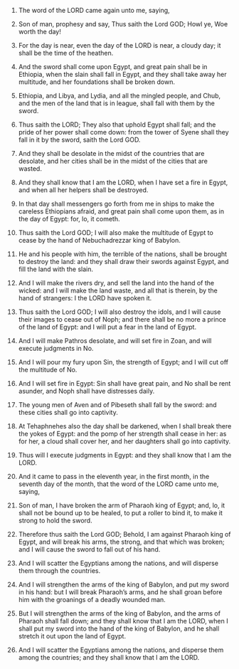 1. The word of the LORD came again unto me, saying,

2. Son of man,
prophesy and say, Thus saith the Lord GOD; Howl ye, Woe worth the day!

3. For the day is near, even the day of the LORD is near, a cloudy
day; it shall be the time of the heathen.

4. And the sword shall come upon Egypt, and great pain shall be in
Ethiopia, when the slain shall fall in Egypt, and they shall take away
her multitude, and her foundations shall be broken down.

5. Ethiopia, and Libya, and Lydia, and all the mingled people, and
Chub, and the men of the land that is in league, shall fall with them
by the sword.

6. Thus saith the LORD; They also that uphold Egypt shall fall; and
the pride of her power shall come down: from the tower of Syene shall
they fall in it by the sword, saith the Lord GOD.

7. And they shall be desolate in the midst of the countries that are
desolate, and her cities shall be in the midst of the cities that are
wasted.

8. And they shall know that I am the LORD, when I have set a fire in
Egypt, and when all her helpers shall be destroyed.

9. In that day shall messengers go forth from me in ships to make
the careless Ethiopians afraid, and great pain shall come upon them,
as in the day of Egypt: for, lo, it cometh.

10. Thus saith the Lord GOD; I will also make the multitude of Egypt
to cease by the hand of Nebuchadrezzar king of Babylon.

11. He and his people with him, the terrible of the nations, shall
be brought to destroy the land: and they shall draw their swords
against Egypt, and fill the land with the slain.

12. And I will make the rivers dry, and sell the land into the hand
of the wicked: and I will make the land waste, and all that is
therein, by the hand of strangers: I the LORD have spoken it.

13. Thus saith the Lord GOD; I will also destroy the idols, and I
will cause their images to cease out of Noph; and there shall be no
more a prince of the land of Egypt: and I will put a fear in the land
of Egypt.

14. And I will make Pathros desolate, and will set fire in Zoan, and
will execute judgments in No.

15. And I will pour my fury upon Sin, the strength of Egypt; and I
will cut off the multitude of No.

16. And I will set fire in Egypt: Sin shall have great pain, and No
shall be rent asunder, and Noph shall have distresses daily.

17. The young men of Aven and of Pibeseth shall fall by the sword:
and these cities shall go into captivity.

18. At Tehaphnehes also the day shall be darkened, when I shall
break there the yokes of Egypt: and the pomp of her strength shall
cease in her: as for her, a cloud shall cover her, and her daughters
shall go into captivity.

19. Thus will I execute judgments in Egypt: and they shall know that
I am the LORD.

20. And it came to pass in the eleventh year, in the first month, in
the seventh day of the month, that the word of the LORD came unto me,
saying,

21. Son of man, I have broken the arm of Pharaoh king of
Egypt; and, lo, it shall not be bound up to be healed, to put a roller
to bind it, to make it strong to hold the sword.

22. Therefore thus saith the Lord GOD; Behold, I am against Pharaoh
king of Egypt, and will break his arms, the strong, and that which was
broken; and I will cause the sword to fall out of his hand.

23. And I will scatter the Egyptians among the nations, and will
disperse them through the countries.

24. And I will strengthen the arms of the king of Babylon, and put
my sword in his hand: but I will break Pharaoh’s arms, and he shall
groan before him with the groanings of a deadly wounded man.

25. But I will strengthen the arms of the king of Babylon, and the
arms of Pharaoh shall fall down; and they shall know that I am the
LORD, when I shall put my sword into the hand of the king of Babylon,
and he shall stretch it out upon the land of Egypt.

26. And I will scatter the Egyptians among the nations, and disperse
them among the countries; and they shall know that I am the LORD.